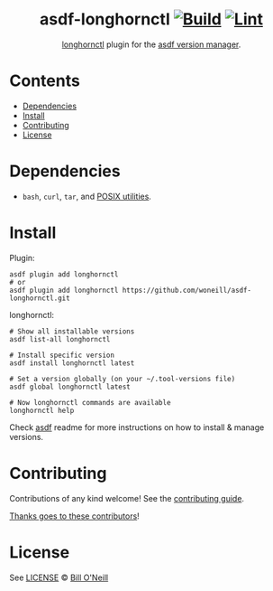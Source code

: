 <div align="center">

# asdf-longhornctl [![Build](https://github.com/woneill/asdf-longhornctl/actions/workflows/build.yml/badge.svg)](https://github.com/woneill/asdf-longhornctl/actions/workflows/build.yml) [![Lint](https://github.com/woneill/asdf-longhornctl/actions/workflows/lint.yml/badge.svg)](https://github.com/woneill/asdf-longhornctl/actions/workflows/lint.yml)

[longhornctl](https://longhorn.io/docs/latest/advanced-resources/longhornctl/) plugin for the [asdf version manager](https://asdf-vm.com).

</div>

# Contents

- [Dependencies](#dependencies)
- [Install](#install)
- [Contributing](#contributing)
- [License](#license)

# Dependencies

- `bash`, `curl`, `tar`, and [POSIX utilities](https://pubs.opengroup.org/onlinepubs/9699919799/idx/utilities.html).

# Install

Plugin:

```shell
asdf plugin add longhornctl
# or
asdf plugin add longhornctl https://github.com/woneill/asdf-longhornctl.git
```

longhornctl:

```shell
# Show all installable versions
asdf list-all longhornctl

# Install specific version
asdf install longhornctl latest

# Set a version globally (on your ~/.tool-versions file)
asdf global longhornctl latest

# Now longhornctl commands are available
longhornctl help
```

Check [asdf](https://github.com/asdf-vm/asdf) readme for more instructions on how to
install & manage versions.

# Contributing

Contributions of any kind welcome! See the [contributing guide](contributing.md).

[Thanks goes to these contributors](https://github.com/woneill/asdf-longhornctl/graphs/contributors)!

# License

See [LICENSE](LICENSE) © [Bill O'Neill](https://github.com/woneill/)
